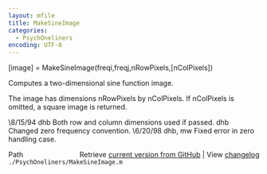 ```yaml
---
layout: mfile
title: MakeSineImage
categories:
  - PsychOneliners
encoding: UTF-8
---
```


 [image] = MakeSineImage(freqi,freqj,nRowPixels,[nColPixels])

 Computes a two-dimensional sine function image.

 The image has dimensions nRowPixels by nColPixels.
 If nColPixels is omitted, a square image is returned.

 \8/15/94        dhb     Both row and column dimensions used if passed.
                dhb     Changed zero frequency convention.
 \6/20/98       dhb, mw Fixed error in zero handling case.


<div class="code_header" style="text-align:right;">
  <span style="float:left;">Path&nbsp;&nbsp;</span> <span class="counter">Retrieve <a href=
  "https://raw.github.com/Psychtoolbox-3/Psychtoolbox-3/beta/./PsychOneliners/MakeSineImage.m">current version from GitHub</a> | View <a href=
  "https://github.com/Psychtoolbox-3/Psychtoolbox-3/commits/beta/./PsychOneliners/MakeSineImage.m">changelog</a></span>
</div>
<div class="code">
  <code>./PsychOneliners/MakeSineImage.m</code>
</div>
